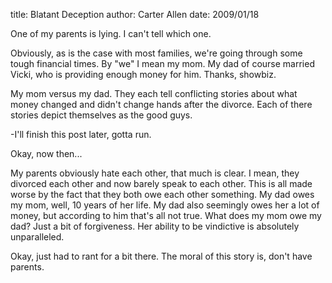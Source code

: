 title: Blatant Deception
author: Carter Allen
date: 2009/01/18



One of my parents is lying. I can't tell which one.

Obviously, as is the case with most families, we're going through some tough financial times. By "we" I mean my mom. My dad of course married Vicki, who is providing enough money for him. Thanks, showbiz.

My mom versus my dad. They each tell conflicting stories about what money changed and didn't change hands after the divorce. Each of there stories depict themselves as the good guys.

-I'll finish this post later, gotta run.

Okay, now then...

My parents obviously hate each other, that much is clear. I mean, they divorced each other and now barely speak to each other. This is all made worse by the fact that they both owe each other something. My dad owes my mom, well, 10 years of her life. My dad also seemingly owes her a lot of money, but according to him that's all not true. What does my mom owe my dad? Just a bit of forgiveness. Her ability to be vindictive is absolutely unparalleled.

Okay, just had to rant for a bit there. The moral of this story is, don't have parents.
